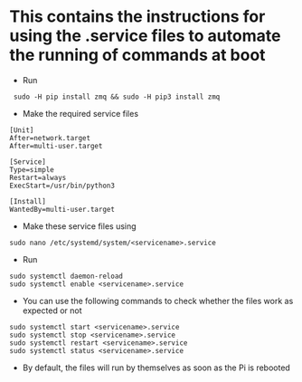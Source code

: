 # This contains the instructions for using the .service files to automate the running of commands at boot

- Run
```
 sudo -H pip install zmq && sudo -H pip3 install zmq
 ```
- Make the required service files
```
[Unit]
After=network.target
After=multi-user.target

[Service]
Type=simple
Restart=always
ExecStart=/usr/bin/python3 

[Install]
WantedBy=multi-user.target
```
- Make these service files using
```
sudo nano /etc/systemd/system/<servicename>.service
```
- Run 
```
sudo systemctl daemon-reload
sudo systemctl enable <servicename>.service
```
- You can use the following commands to check whether the files work as expected or not
```
sudo systemctl start <servicename>.service
sudo systemctl stop <servicename>.service
sudo systemctl restart <servicename>.service
sudo systemctl status <servicename>.service
```
- By default, the files will run by themselves as soon as the Pi is rebooted